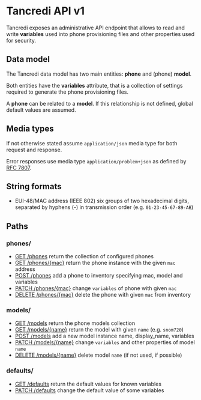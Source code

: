 # Tancredi API v1

Tancredi exposes an administrative API endpoint that allows to read and write
**variables** used into phone provisioning files and other properties used
for security.

## Data model

The Tancredi data model has two main entities: **phone** and (phone) **model**.

Both entities have the **variables** attribute, that is a collection of settings
required to generate the phone provisioning files.

A **phone** can be related to a **model**. If this relationship is not defined,
global default values are assumed.

## Media types

If not otherwise stated assume `application/json` media type for both request
and response.

Error responses use media type `application/problem+json` as defined by [RFC
7807](https://tools.ietf.org/html/rfc7807).

## String formats

* EUI-48/MAC address (IEEE 802) six groups of two hexadecimal digits, separated
  by hyphens (-) in transmission order (e.g. `01-23-45-67-89-AB`)

## Paths

### phones/

* [GET /phones](phonesGet) return the collection of configured phones
* [GET /phones/{mac}](phonesMacGet) return the phone instance with the given `mac` address
* [POST /phones](phonesPost) add a phone to inventory specifying mac, model and variables
* [PATCH /phones/{mac}](phonesMacPatch) change `variables` of phone with given `mac`
* [DELETE /phones/{mac}](phonesMacDelete) delete the phone with given `mac` from inventory

### models/

* [GET /models](modelsGet) return the phone models collection
* [GET /models/{name}](modelsNameGet) return the model with given `name` (e.g. `snom720`)
* [POST /models](modelsPost) add a new model instance name, display_name, variables
* [PATCH /models/{name}](modelsNamePatch) change `variables` and other properties of model `name`
* [DELETE /models/{name}](modelsNameDelete) delete model `name` (if not used, if possible)

### defaults/

* [GET /defaults](defaultsGet) return the default values for known variables
* [PATCH /defaults](defaultsPatch) change the default value of some variables

